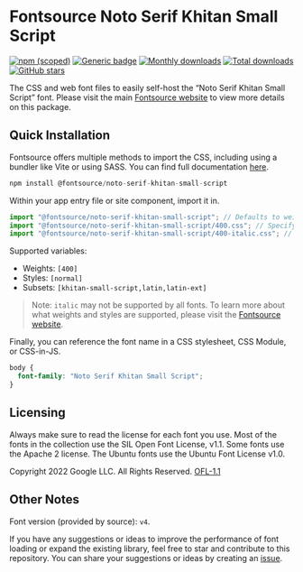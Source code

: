 # Fontsource Noto Serif Khitan Small Script

[![npm (scoped)](https://img.shields.io/npm/v/@fontsource/noto-serif-khitan-small-script?color=brightgreen)](https://www.npmjs.com/package/@fontsource/noto-serif-khitan-small-script) [![Generic badge](https://img.shields.io/badge/fontsource-passing-brightgreen)](https://github.com/fontsource/fontsource) [![Monthly downloads](https://badgen.net/npm/dm/@fontsource/noto-serif-khitan-small-script)](https://github.com/fontsource/fontsource) [![Total downloads](https://badgen.net/npm/dt/@fontsource/noto-serif-khitan-small-script)](https://github.com/fontsource/fontsource) [![GitHub stars](https://img.shields.io/github/stars/fontsource/fontsource.svg?style=social&label=Star)](https://github.com/fontsource/fontsource/stargazers)

The CSS and web font files to easily self-host the “Noto Serif Khitan Small Script” font. Please visit the main [Fontsource website](https://fontsource.org/fonts/noto-serif-khitan-small-script) to view more details on this package.

## Quick Installation

Fontsource offers multiple methods to import the CSS, including using a bundler like Vite or using SASS. You can find full documentation [here](https://fontsource.org/docs/getting-started/introduction).

```javascript
npm install @fontsource/noto-serif-khitan-small-script
```

Within your app entry file or site component, import it in.

```javascript
import "@fontsource/noto-serif-khitan-small-script"; // Defaults to weight 400
import "@fontsource/noto-serif-khitan-small-script/400.css"; // Specify weight
import "@fontsource/noto-serif-khitan-small-script/400-italic.css"; // Specify weight and style
```

Supported variables:
- Weights: `[400]`
- Styles: `[normal]`
- Subsets: `[khitan-small-script,latin,latin-ext]`

> Note: `italic` may not be supported by all fonts. To learn more about what weights and styles are supported, please visit the [Fontsource website](https://fontsource.org/fonts/noto-serif-khitan-small-script).

Finally, you can reference the font name in a CSS stylesheet, CSS Module, or CSS-in-JS.

```css
body {
  font-family: "Noto Serif Khitan Small Script";
}
```

## Licensing
Always make sure to read the license for each font you use. Most of the fonts in the collection use the SIL Open Font License, v1.1. Some fonts use the Apache 2 license. The Ubuntu fonts use the Ubuntu Font License v1.0.

Copyright 2022 Google LLC. All Rights Reserved.
[OFL-1.1](http://scripts.sil.org/OFL)

## Other Notes
Font version (provided by source): `v4`.

If you have any suggestions or ideas to improve the performance of font loading or expand the existing library, feel free to star and contribute to this repository. You can share your suggestions or ideas by creating an [issue](https://github.com/fontsource/fontsource/issues).